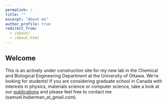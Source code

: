 ```yaml
---
permalink: /
title: ""
excerpt: "About me"
author_profile: true
redirect_from: 
  - /about/
  - /about.html
---
```



Welcome
------
This is an actively under construction site for my new lab in the Chemical and Biological Engineering Department at the University of Ottawa. We're looking for students! If you are considering graduate school in Canada with interests in physics, materials science or computer science, take a look at our [publications](https://scholar.google.com/citations?user=25uBwAkAAAAJ&hl=en) and please feel free to contact me (samuel.huberman_at_gmail.com).
